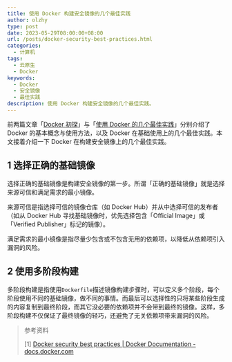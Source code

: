 ```yaml
---
title: 使用 Docker 构建安全镜像的几个最佳实践
author: olzhy
type: post
date: 2023-05-29T08:00:00+08:00
url: /posts/docker-security-best-practices.html
categories:
  - 计算机
tags:
  - 云原生
  - Docker
keywords:
  - Docker
  - 安全镜像
  - 最佳实践
description: 使用 Docker 构建安全镜像的几个最佳实践。
---
```


前两篇文章「[Docker 初探](https://olzhy.github.io/posts/docker-getting-started.html)」与「[使用 Docker 的几个最佳实践](https://olzhy.github.io/posts/docker-development-best-practices.html)」分别介绍了 Docker 的基本概念与使用方法，以及 Docker 在基础使用上的几个最佳实践。本文接着介绍一下 Docker 在构建安全镜像上的几个最佳实践。

## 1 选择正确的基础镜像

选择正确的基础镜像是构建安全镜像的第一步。所谓「正确的基础镜像」就是选择来源可信和满足需求的最小镜像。

来源可信是指选择可信的镜像仓库（如 Docker Hub）并从中选择可信的发布者（如从 Docker Hub 寻找基础镜像时，优先选择包含「Official Image」或「Verified Publisher」标记的镜像）。

满足需求的最小镜像是指尽量少包含或不包含无用的依赖项，以降低从依赖项引入漏洞的风险。

## 2 使用多阶段构建

多阶段构建是指使用`Dockerfile`描述镜像构建步骤时，可以定义多个阶段，每个阶段使用不同的基础镜像，做不同的事情。而最后可以选择性的只将某些阶段生成的内容复制到最终阶段，而其它没必要的依赖项并不会带到最终的镜像。这样，多阶段构建不仅保证了最终镜像的轻巧，还避免了无关依赖项带来漏洞的风险。

> 参考资料
>
> [1] [Docker security best practices | Docker Documentation - docs.docker.com](https://docs.docker.com/develop/security-best-practices/)
